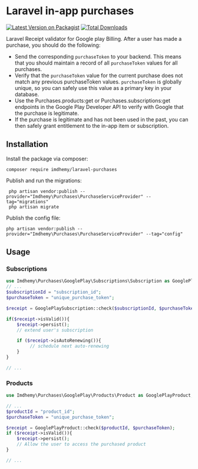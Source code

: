 # Laravel in-app purchases

[![Latest Version on Packagist](https://img.shields.io/packagist/v/imdhemy/laravel-purchases.svg?style=flat-square)](https://packagist.org/packages/imdhemy/laravel-purchases)
[![Total Downloads](https://img.shields.io/packagist/dt/imdhemy/laravel-purchases.svg?style=flat-square)](https://packagist.org/packages/imdhemy/laravel-purchases)

Laravel Receipt validator for Google play Billing. After a user has made a purchase, you should do the following:
- Send the corresponding `purchaseToken` to your backend. This means that you should maintain a record of all `purchaseToken` values for all purchases.
- Verify that the `purchaseToken` value for the current purchase does not match any previous purchaseToken values. `purchaseToken` is globally unique, so you can safely use this value as a primary key in your database.
- Use the Purchases.products:get or Purchases.subscriptions:get endpoints in the Google Play Developer API to verify with Google that the purchase is legitimate.
- If the purchase is legitimate and has not been used in the past, you can then safely grant entitlement to the in-app item or subscription.

## Installation
Install the package via composer:
```
composer require imdhemy/laravel-purchases
```

Publish and run the migrations:
```
 php artisan vendor:publish --provider="Imdhemy\Purchases\PurchaseServiceProvider" --tag="migrations"
 php artisan migrate
```

Publish the config file:
```
php artisan vendor:publish --provider="Imdhemy\Purchases\PurchaseServiceProvider" --tag="config"
```

## Usage
### Subscriptions

```php
use Imdhemy\Purchases\GooglePlay\Subscriptions\Subscription as GooglePlaySubscription;
// ...
$subscriptionId = "subscription_id";
$purchaseToken = "unique_purchase_token";

$receipt = GooglePlaySubscription::check($subscriptionId, $purchaseToken);

if($receipt->isValid()){
    $receipt->persist();
    // extend user's subscription

    if ($receipt->isAutoRenewing()){
         // schedule next auto-renewing
    }
}

// ...
```

### Products
```php
use Imdhemy\Purchases\GooglePlay\Products\Product as GooglePlayProduct;

// ...
$productId = "product_id";
$purchaseToken = "unique_purchase_token";

$receipt = GooglePlayProduct::check($productId, $purchaseToken);
if ($receipt->isValid()){
    $receipt->persist();
    // Allow the user to access the purchased product
}

// ...
```
